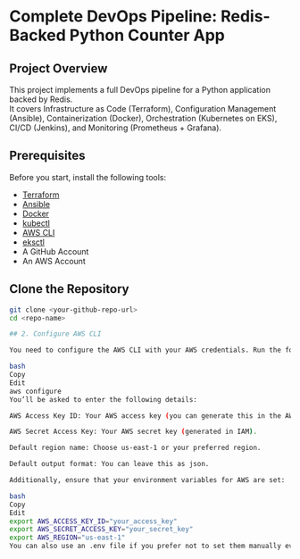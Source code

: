# Complete DevOps Pipeline: Redis-Backed Python Counter App

## Project Overview

This project implements a full DevOps pipeline for a Python application backed by Redis.  
It covers Infrastructure as Code (Terraform), Configuration Management (Ansible), Containerization (Docker), Orchestration (Kubernetes on EKS), CI/CD (Jenkins), and Monitoring (Prometheus + Grafana).

## Prerequisites

Before you start, install the following tools:

- [Terraform](https://www.terraform.io/downloads.html)
- [Ansible](https://docs.ansible.com/ansible/latest/installation_guide/intro_installation.html)
- [Docker](https://docs.docker.com/get-docker/)
- [kubectl](https://kubernetes.io/docs/tasks/tools/)
- [AWS CLI](https://docs.aws.amazon.com/cli/latest/userguide/install-cliv2.html)
- [eksctl](https://eksctl.io/introduction/installation/)
- A GitHub Account
- An AWS Account

## Clone the Repository

```bash
git clone <your-github-repo-url>
cd <repo-name>

## 2. Configure AWS CLI

You need to configure the AWS CLI with your AWS credentials. Run the following command and provide your AWS access key, secret key, and region when prompted:

bash
Copy
Edit
aws configure
You’ll be asked to enter the following details:

AWS Access Key ID: Your AWS access key (you can generate this in the AWS console under IAM).

AWS Secret Access Key: Your AWS secret key (generated in IAM).

Default region name: Choose us-east-1 or your preferred region.

Default output format: You can leave this as json.

Additionally, ensure that your environment variables for AWS are set:

bash
Copy
Edit
export AWS_ACCESS_KEY_ID="your_access_key"
export AWS_SECRET_ACCESS_KEY="your_secret_key"
export AWS_REGION="us-east-1"
You can also use an .env file if you prefer not to set them manually every time.



